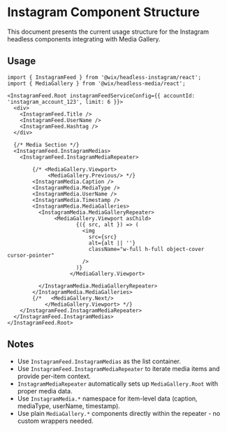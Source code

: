 # Instagram Component Structure

This document presents the current usage structure for the Instagram headless components integrating with Media Gallery.

## Usage

```tsx
import { InstagramFeed } from '@wix/headless-instagram/react';
import { MediaGallery } from '@wix/headless-media/react';

<InstagramFeed.Root instagramFeedServiceConfig={{ accountId: 'instagram_account_123', limit: 6 }}>
  <div>
    <InstagramFeed.Title />
    <InstagramFeed.UserName />
    <InstagramFeed.Hashtag />
  </div>

  {/* Media Section */}
  <InstagramFeed.InstagramMedias>
    <InstagramFeed.InstagramMediaRepeater>

        {/* <MediaGallery.Viewport>
             <MediaGallery.Previous/> */}
        <InstagramMedia.Caption />
        <InstagramMedia.MediaType />
        <InstagramMedia.UserName />
        <InstagramMedia.Timestamp />
        <InstagramMedia.MediaGalleries>
          <InstagramMedia.MediaGalleryRepeater>
               <MediaGallery.Viewport asChild>
                      {({ src, alt }) => (
                        <img
                          src={src}
                          alt={alt || ''}
                          className="w-full h-full object-cover cursor-pointer"
                        />
                      )}
                    </MediaGallery.Viewport>

          </InstagramMedia.MediaGalleryRepeater>
        </InstagramMedia.MediaGalleries>
        {/*   <MediaGallery.Next/>
            </MediaGallery.Viewport> */}
    </InstagramFeed.InstagramMediaRepeater>
  </InstagramFeed.InstagramMedias>
</InstagramFeed.Root>
```

## Notes

- Use `InstagramFeed.InstagramMedias` as the list container.
- Use `InstagramFeed.InstagramMediaRepeater` to iterate media items and provide per-item context.
- `InstagramMediaRepeater` automatically sets up `MediaGallery.Root` with proper media data.
- Use `InstagramMedia.*` namespace for item-level data (caption, mediaType, userName, timestamp).
- Use plain `MediaGallery.*` components directly within the repeater - no custom wrappers needed.
